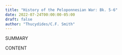 ```yaml
---
title: "History of the Peloponnesian War: Bk. 5-6"
date: 2022-07-24T00:00:00-05:00
draft: false
author: "Thucydides/C.F. Smith"
---
```


SUMMARY

<!--more-->

CONTENT